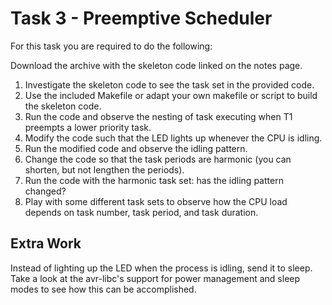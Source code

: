 # Task 3 - Preemptive Scheduler

For this task you are required to do the following:

Download the archive with the skeleton code linked on the notes page.

1. Investigate the skeleton code to see the task set in the provided code.
2. Use the included Makefile or adapt your own makefile or script to build the skeleton code.
3. Run the code and observe the nesting of task executing when T1 preempts a lower priority task.
4. Modify the code such that the LED lights up whenever the CPU is idling.
5. Run the modified code and observe the idling pattern.
6. Change the code so that the task periods are harmonic (you can shorten, but not lengthen the periods).
7. Run the code with the harmonic task set: has the idling pattern changed?
8. Play with some different task sets to observe how the CPU load depends on task number, task period, and task duration.

## Extra Work
Instead of lighting up the LED when the process is idling, send it to sleep. Take a look at the avr-libc's support for power management and sleep modes to see how this can be accomplished.